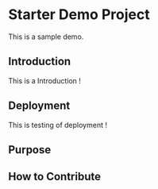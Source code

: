 # Starter Demo Project
This is a sample demo.

## Introduction
This is a Introduction !

## Deployment
This is testing of deployment !

## Purpose

## How to Contribute
